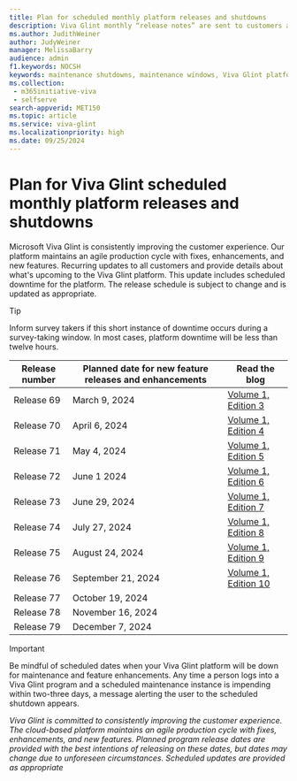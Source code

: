 ```yaml
---
title: Plan for scheduled monthly platform releases and shutdowns
description: Viva Glint monthly “release notes” are sent to customers and provide details about what's upcoming for the Viva Glint platform. Releases include scheduled downtime for regular platform maintenance. 
ms.author: JudithWeiner
author: JudyWeiner
manager: MelissaBarry
audience: admin
f1.keywords: NOCSH
keywords: maintenance shutdowns, maintenance windows, Viva Glint platform shutdowns
ms.collection: 
 - m365initiative-viva
 - selfserve
search-appverid: MET150
ms.topic: article
ms.service: viva-glint
ms.localizationpriority: high
ms.date: 09/25/2024
---
```


# Plan for Viva Glint scheduled monthly platform releases and shutdowns

Microsoft Viva Glint is consistently improving the customer experience. Our platform maintains an agile production cycle with fixes, enhancements, and new features. Recurring updates to all customers and provide details about what's upcoming to the Viva Glint platform. This update includes scheduled downtime for the platform. The release schedule is subject to change and is updated as appropriate. 

>[!TIP]
>Inform survey takers if this short instance of downtime occurs during a survey-taking window. In most cases, platform downtime will be less than twelve hours.

|Release number|Planned date for new feature releases and enhancements|Read the blog|
|--------------|-------------------------------------------------------|------------|
|Release 69|March 9, 2024|[Volume 1, Edition 3](https://techcommunity.microsoft.com/t5/viva-glint-blog/march-2024-viva-glint-newsletter/ba-p/4072981)|
|Release 70|April 6, 2024|[Volume 1, Edition 4](https://techcommunity.microsoft.com/t5/viva-glint-blog/april-2024-viva-glint-newsletter/ba-p/4100871)|
|Release 71|May 4, 2024|[Volume 1, Edition 5](https://techcommunity.microsoft.com/t5/viva-glint-blog/may-4-2024-viva-glint-release-update/ba-p/4127426)|
|Release 72|June 1 2024|[Volume 1, Edition 6](https://techcommunity.microsoft.com/t5/viva-glint-blog/june-2024-viva-glint-release-update/ba-p/4157334)|
|Release 73|June 29, 2024|[Volume 1, Edition 7](https://techcommunity.microsoft.com/t5/viva-glint-blog/july-2024-viva-glint-release-updates/ba-p/4180459)|
|Release 74|July 27, 2024|[Volume 1, Edition 8](https://techcommunity.microsoft.com/t5/viva-glint-blog/updates-for-the-july-27-2024-release/ba-p/4206526)|
|Release 75|August 24, 2024|[Volume 1, Edition 9](https://techcommunity.microsoft.com/t5/viva-glint-blog/news-to-know-volume-1-edition-9/ba-p/4229968)|
|Release 76|September 21, 2024|[Volume 1, Edition 10](https://techcommunity.microsoft.com/t5/viva-glint-blog/news-to-know-volume-1-edition-10/ba-p/4255096)|
|Release 77|October 19, 2024|
|Release 78|November 16, 2024|
|Release 79|December 7, 2024|

>[!IMPORTANT]
>Be mindful of scheduled dates when your Viva Glint platform will be down for maintenance and feature enhancements. Any time a person logs into a Viva Glint program and a scheduled maintenance instance is impending within two-three days, a message alerting the user to the scheduled shutdown appears.
>
>*Viva Glint is committed to consistently improving the customer experience. The cloud-based platform maintains an agile production cycle with fixes, enhancements, and new features. Planned program release dates are provided with the best intentions of releasing on these dates, but dates may change due to unforeseen circumstances. Scheduled updates are provided as appropriate*













